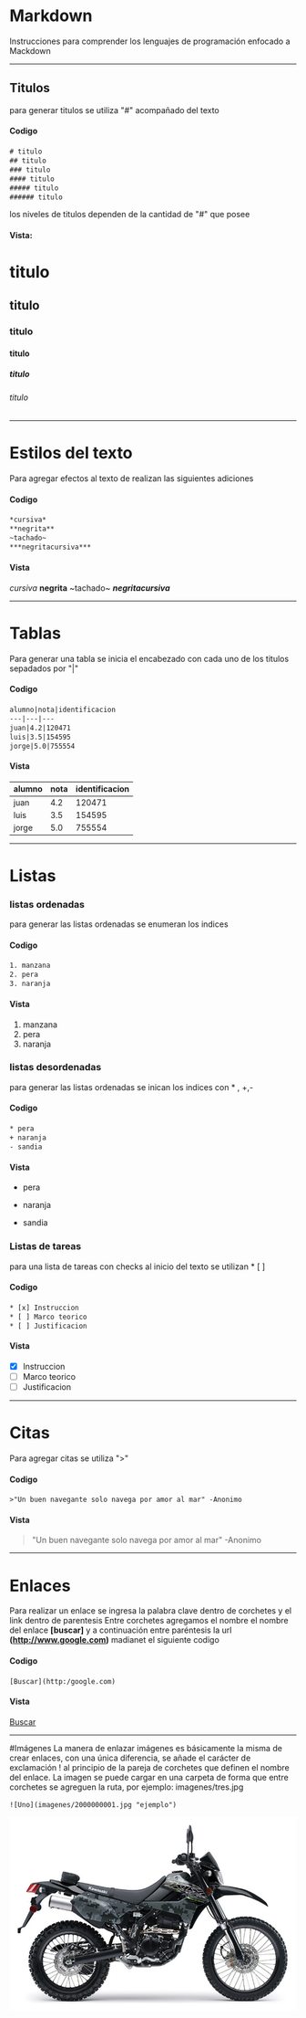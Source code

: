 # Markdown
Instrucciones para comprender los lenguajes de programación enfocado a Mackdown
***
## Titulos
para generar titulos se utiliza "#" acompañado del texto

#### Codigo
~~~
# titulo
## titulo
### titulo
#### titulo
##### titulo
###### titulo
~~~
los niveles de titulos dependen de la cantidad de "#" que posee
#### Vista:

# titulo
## titulo
### titulo
#### titulo
##### titulo
###### titulo

***
# Estilos del texto

Para agregar efectos al texto de realizan las siguientes adiciones
#### Codigo
~~~
*cursiva*
**negrita**
~tachado~
***negritacursiva***
~~~
#### Vista
*cursiva*
**negrita**
~tachado~
***negritacursiva***

***
# Tablas
Para generar una tabla se inicia el encabezado con cada uno de los titulos sepadados por "|"
#### Codigo
~~~
alumno|nota|identificacion
---|---|---
juan|4.2|120471    
luis|3.5|154595
jorge|5.0|755554
~~~
#### Vista

alumno|nota|identificacion
---|---|---
juan|4.2|120471    
luis|3.5|154595
jorge|5.0|755554

***
# Listas
### listas ordenadas
para generar las listas ordenadas se enumeran los indices

#### Codigo
~~~
1. manzana
2. pera
3. naranja
~~~
#### Vista
1. manzana
2. pera
3. naranja
### listas desordenadas
para generar las listas ordenadas se inican los indices con * , +,-

#### Codigo
~~~
* pera
+ naranja
- sandia
~~~
#### Vista
* pera
+ naranja
- sandia
### Listas de tareas
para una lista de tareas con checks al inicio del texto se utilizan * [ ]
#### Codigo
~~~
* [x] Instruccion
* [ ] Marco teorico
* [ ] Justificacion
~~~
#### Vista
* [x] Instruccion
* [ ] Marco teorico
* [ ] Justificacion
***
# Citas
Para agregar citas se utiliza ">"
#### Codigo
~~~
>"Un buen navegante solo navega por amor al mar" -Anonimo
~~~
#### Vista
>"Un buen navegante solo navega por amor al mar" -Anonimo

***
# Enlaces
Para realizar un enlace se ingresa la palabra clave dentro de corchetes y el link dentro de parentesis
Entre corchetes agregamos el nombre el nombre del enlace **[buscar]** y a continuación entre paréntesis la url **(http://www.google.com)** madianet el siguiente codigo
#### Codigo
~~~
[Buscar](http:/google.com)
~~~
#### Vista
[Buscar](http:/google.com)

***
#Imágenes
La manera de enlazar imágenes es básicamente la misma de crear enlaces, con una única diferencia, se añade el carácter de exclamación ! al principio de la pareja de corchetes que definen el nombre del enlace. La imagen se puede cargar en una carpeta de forma que entre corchetes se agreguen la ruta, por ejemplo: imagenes/tres.jpg
~~~
![Uno](imagenes/2000000001.jpg "ejemplo")
~~~
![uno](Imagen/2000000001.jpg "Ejemplo")

